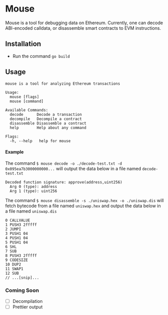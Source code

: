 # Mouse

Mouse is a tool for debugging data on Ethereum. Currently, one can decode ABI-encoded calldata, or disassemble smart contracts to EVM instructions.

## Installation
- Run the command `go build`

## Usage
```
mouse is a tool for analyzing Ethereum transactions

Usage:
  mouse [flags]
  mouse [command]

Available Commands:
  decode      Decode a transaction
  decompile   Decompile a contract
  disassemble Disassemble a contract
  help        Help about any command

Flags:
  -h, --help   help for mouse
```

#### Example
The command `$ mouse decode -o ./decode-test.txt -d 0x095ea7b3000000000...` will output the data below in a file named `decode-test.txt`
```
Decoded function signature: approve(address,uint256)
  Arg 0 (type): address
  Arg 1 (type): uint256
```

The command `$ mouse disassemble -s ./uniswap.hex -o ./uniswap.dis` will fetch bytecode from a file named `uniswap.hex` and output the data below in a file named `uniswap.dis`
```
0 CALLVALUE  
1 PUSH3 2fffff 
2 JUMPI  
3 PUSH1 04 
4 PUSH1 04 
5 PUSH1 04 
6 SHL  
7 SUB  
8 PUSH3 2fffff 
9 CODESIZE  
10 DUP2  
11 SWAP1  
12 SUB
// ...[snip]...
```

### Coming Soon
- [ ] Decompilation
- [ ] Prettier output